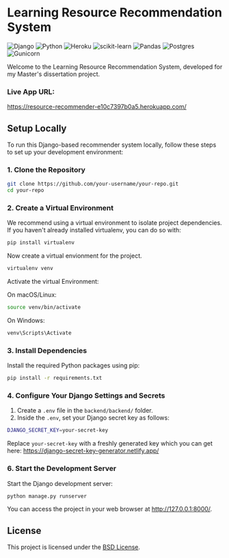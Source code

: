 # Learning Resource Recommendation System
![Django](https://img.shields.io/badge/django-%23092E20.svg?style=for-the-badge&logo=django&logoColor=white)
![Python](https://img.shields.io/badge/python-3670A0?style=for-the-badge&logo=python&logoColor=ffdd54)
![Heroku](https://img.shields.io/badge/heroku-%23430098.svg?style=for-the-badge&logo=heroku&logoColor=white)
![scikit-learn](https://img.shields.io/badge/scikit--learn-%23F7931E.svg?style=for-the-badge&logo=scikit-learn&logoColor=white)
![Pandas](https://img.shields.io/badge/pandas-%23150458.svg?style=for-the-badge&logo=pandas&logoColor=white)
![Postgres](https://img.shields.io/badge/postgres-%23316192.svg?style=for-the-badge&logo=postgresql&logoColor=white)
![Gunicorn](https://img.shields.io/badge/gunicorn-%298729.svg?style=for-the-badge&logo=gunicorn&logoColor=white)

Welcome to the Learning Resource Recommendation System, developed for my Master's dissertation project.


### Live App URL: 
https://resource-recommender-e10c7397b0a5.herokuapp.com/



## Setup Locally

To run this Django-based recommender system locally, follow these steps to set up your development environment:

### 1. Clone the Repository

```bash
git clone https://github.com/your-username/your-repo.git
cd your-repo
```

### 2. Create a Virtual Environment
We recommend using a virtual environment to isolate project dependencies. If you haven't already installed virtualenv, you can do so with:

```bash 
pip install virtualenv
```

Now create a virtual envionment for the project.
```bash 
virtualenv venv
```

Activate the virtual Environment:

On macOS/Linux:
```bash
source venv/bin/activate
```
On Windows:
```bash
venv\Scripts\Activate
```

### 3. Install Dependencies

Install the required Python packages using pip:
```bash
pip install -r requirements.txt
```

### 4. Configure Your Django Settings and Secrets
1. Create a `.env` file in the `backend/backend/` folder.
2. Inside the `.env`, set your Django secret key as follows:
```bash
DJANGO_SECRET_KEY=your-secret-key
```
Replace `your-secret-key` with a freshly generated key which you can get here: https://django-secret-key-generator.netlify.app/ 

### 6. Start the Development Server
Start the Django development server:
```bash
python manage.py runserver
```

You can access the project in your web browser at http://127.0.0.1:8000/.


## License
This project is licensed under the [BSD License](LICENSE).
